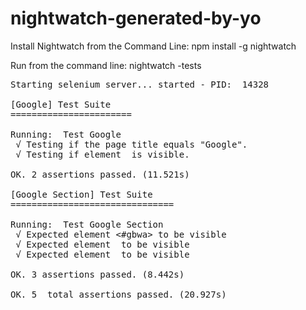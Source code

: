 # nightwatch-generated-by-yo

Install Nightwatch from the Command Line: npm install -g nightwatch

Run from the command line: nightwatch -tests

<pre>
Starting selenium server... started - PID:  14328

[Google] Test Suite
=======================

Running:  Test Google
 √ Testing if the page title equals "Google".
 √ Testing if element <input[type=text]> is visible.

OK. 2 assertions passed. (11.521s)

[Google Section] Test Suite
===============================

Running:  Test Google Section
 √ Expected element <#gbwa> to be visible
 √ Expected element <Section[name=menu],Element[name=@mail]> to be visible
 √ Expected element <Section[name=menu],Element[name=@calendar]> to be visible

OK. 3 assertions passed. (8.442s)

OK. 5  total assertions passed. (20.927s)
</pre>

